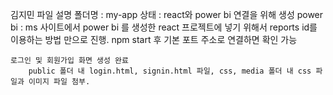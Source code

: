 

김지민 파일 설명
    폴더명 : my-app
    상태 : react와 power bi 연결을 위해 생성
    power bi : 
        ms 사이트에서 power bi 를 생성한 react 프로젝트에 넣기 위해서 reports id를 이용하는 방법 만으로 진행. 
        npm start 후 기본 포트 주소로 연결하면 확인 가능

    로그인 및 회원가입 화면 생성 완료
        public 폴더 내 login.html, signin.html 파일, css, media 폴더 내 css 파일과 이미지 파일 첨부.